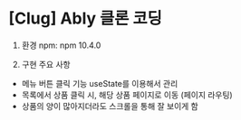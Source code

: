 # [Clug] Ably 클론 코딩
1. 환경
npm: npm 10.4.0

2. 구현 주요 사항
- 메뉴 버튼 클릭 기능 useState를 이용해서 관리
- 목록에서 상품 클릭 시, 해당 상품 페이지로 이동 (페이지 라우팅)
- 상품의 양이 많아지더라도 스크롤을 통해 잘 보이게 함